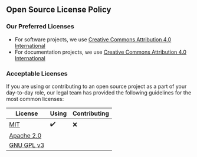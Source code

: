 ## Open Source License Policy

### Our Preferred Licenses

- For software projects, we use [Creative Commons Attribution 4.0 International](https://choosealicense.com/licenses/cc-by-4.0/)
- For documentation projects, we use [Creative Commons Attribution 4.0 International](https://choosealicense.com/licenses/cc-by-4.0/)

### Acceptable Licenses

If you are using or contributing to an open source project as a part of your day-to-day role, our legal team has provided the following guidelines for the most common  licenses:

|  License | Using |  Contributing |
| -------- | --------- |  ----------- |
| [MIT](https://choosealicense.com/licenses/mit/) | :heavy_check_mark: | :x: |
| [Apache 2.0](https://choosealicense.com/licenses/apache-2.0/) |  |  |
| [GNU  GPL v3](https://choosealicense.com/licenses/gpl-3.0/) |  |  |
